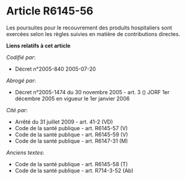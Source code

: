 # Article R6145-56

Les poursuites pour le recouvrement des produits hospitaliers sont exercées selon les règles suivies en matière de
contributions directes.

**Liens relatifs à cet article**

_Codifié par_:

  - Décret n°2005-840 2005-07-20

_Abrogé par_:

  - Décret n°2005-1474 du 30 novembre 2005 - art. 3 () JORF 1er décembre 2005 en vigueur le 1er janvier 2006

_Cité par_:

  - Arrêté du 31 juillet 2009 - art. 41-2 (VD)
  - Code de la santé publique - art. R6145-57 (V)
  - Code de la santé publique - art. R6145-59 (V)
  - Code de la santé publique - art. R6147-31 (M)

_Anciens textes_:

  - Code de la santé publique - art. R6145-58 (T)
  - Code de la santé publique - art. R714-3-52 (Ab)
